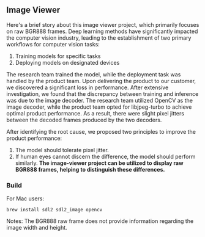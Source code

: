 ## Image Viewer

Here's a brief story about this image viewer project, which primarily focuses on raw BGR888 frames. Deep learning methods have significantly impacted the computer vision industry, leading to the establishment of two primary workflows for computer vision tasks:

1. Training models for specific tasks
2. Deploying models on designated devices

The research team trained the model, while the deployment task was handled by the product team. Upon delivering the product to our customer, we discovered a significant loss in performance. After extensive investigation, we found that the discrepancy between training and inference was due to the image decoder. The research team utilized OpenCV as the image decoder, while the product team opted for libjpeg-turbo to achieve optimal product performance. As a result, there were slight pixel jitters between the decoded frames produced by the two decoders.

After identifying the root cause, we proposed two principles to improve the product performance:



1. The model should tolerate pixel jitter.
2. If human eyes cannot discern the difference, the model should perform similarly. **The image-viewer project can be utilized to display raw BGR888 frames, helping to distinguish these differences.**

### Build

For Mac users:

```
brew install sdl2 sdl2_image opencv
```



Notes: The BGR888 raw frame does not provide information regarding the image width and height.

